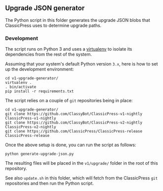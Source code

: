 ## Upgrade JSON generator

The Python script in this folder generates the upgrade JSON blobs that
ClassicPress uses to determine upgrade paths.

### Development

The script runs on Python 3 and uses a
[virtualenv](https://virtualenv.pypa.io/en/stable/)
to isolate its dependencies from the rest of the system.

Assuming that your system's default Python version `3.x`,
here is how to set up the development environment:

```
cd v1-upgrade-generator/
virtualenv .
. bin/activate
pip install -r requirements.txt
```

The script relies on a couple of `git` repositories being in place:

```
cd v1-upgrade-generator/
git clone https://github.com/ClassyBot/ClassicPress-v1-nightly ClassicPress-v1-nightly
git clone https://github.com/ClassyBot/ClassicPress-v2-nightly ClassicPress-v2-nightly
git clone https://github.com/ClassicPress/ClassicPress-release ClassicPress-release
```

Once the above setup is done, you can run the script as follows:

```
python generate-upgrade-json.py
```

The resulting files will be placed in the `v1/upgrade/` folder in the root of
this repository.

See also `update.sh` in this folder, which will fetch from the ClassicPress
`git` repositories and then run the Python script.

